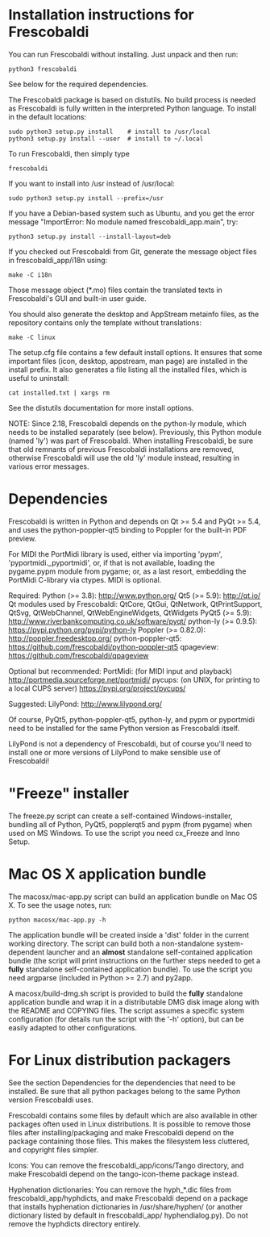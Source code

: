 Installation instructions for Frescobaldi
=========================================

You can run Frescobaldi without installing. Just unpack and then run:

    python3 frescobaldi

See below for the required dependencies.

The Frescobaldi package is based on distutils. No build process is needed as
Frescobaldi is fully written in the interpreted Python language. To install in
the default locations:

    sudo python3 setup.py install    # install to /usr/local
    python3 setup.py install --user  # install to ~/.local

To run Frescobaldi, then simply type

    frescobaldi

If you want to install into /usr instead of /usr/local:

    sudo python3 setup.py install --prefix=/usr

If you have a Debian-based system such as Ubuntu, and you get the error
message "ImportError: No module named frescobaldi_app.main", try:

    python3 setup.py install --install-layout=deb

If you checked out Frescobaldi from Git, generate the message object files in
frescobaldi_app/i18n using:

    make -C i18n

Those message object (*.mo) files contain the translated texts in Frescobaldi's
GUI and built-in user guide.

You should also generate the desktop and AppStream metainfo files, as the
repository contains only the template without translations:

    make -C linux

The setup.cfg file contains a few default install options.
It ensures that some important files (icon, desktop, appstream, man page)
are installed in the install prefix. It also generates a file listing all
the installed files, which is useful to uninstall:

    cat installed.txt | xargs rm

See the distutils documentation for more install options.

NOTE: Since 2.18, Frescobaldi depends on the python-ly module, which needs to
      be installed separately (see below). Previously, this Python module
      (named 'ly') was part of Frescobaldi. When installing Frescobaldi, be
      sure that old remnants of previous Frescobaldi installations are removed,
      otherwise Frescobaldi will use the old 'ly' module instead, resulting in
      various error messages.


Dependencies
============

Frescobaldi is written in Python and depends on Qt >= 5.4 and PyQt >= 5.4, and
uses the python-poppler-qt5 binding to Poppler for the built-in PDF preview.

For MIDI the PortMidi library is used, either via importing 'pypm',
'pyportmidi._pyportmidi', or, if that is not available, loading the pygame.pypm
module from pygame; or, as a last resort, embedding the PortMidi C-library via
ctypes. MIDI is optional.

Required:
    Python (>= 3.8):
        http://www.python.org/
    Qt5 (>= 5.9):
        http://qt.io/
        Qt modules used by Frescobaldi:
            QtCore, QtGui, QtNetwork, QtPrintSupport, QtSvg, QtWebChannel,
            QtWebEngineWidgets, QtWidgets
    PyQt5 (>= 5.9):
        http://www.riverbankcomputing.co.uk/software/pyqt/
    python-ly (>= 0.9.5):
        https://pypi.python.org/pypi/python-ly
    Poppler (>= 0.82.0):
        http://poppler.freedesktop.org/
    python-poppler-qt5:
        https://github.com/frescobaldi/python-poppler-qt5
    qpageview:
        https://github.com/frescobaldi/qpageview

Optional but recommended:
    PortMidi: (for MIDI input and playback)
        http://portmedia.sourceforge.net/portmidi/
    pycups: (on UNIX, for printing to a local CUPS server)
        https://pypi.org/project/pycups/

Suggested:
    LilyPond:
        http://www.lilypond.org/

Of course, PyQt5, python-poppler-qt5, python-ly, and pypm or pyportmidi need
to be installed for the same Python version as Frescobaldi itself.

LilyPond is not a dependency of Frescobaldi, but of course you'll need to
install one or more versions of LilyPond to make sensible use of Frescobaldi!


"Freeze" installer
==================

The freeze.py script can create a self-contained Windows-installer, bundling all
of Python, PyQt5, popplerqt5 and pypm (from pygame) when used on MS Windows.
To use the script you need cx_Freeze and Inno Setup.


Mac OS X application bundle
===========================

The macosx/mac-app.py script can build an application bundle on Mac OS X.
To see the usage notes, run:

    python macosx/mac-app.py -h

The application bundle will be created inside a 'dist' folder in the current
working directory.
The script can build both a non-standalone system-dependent launcher and an
**almost** standalone self-contained application bundle (the script will print
instructions on the further steps needed to get a **fully** standalone
self-contained application bundle).
To use the script you need argparse (included in Python >= 2.7) and py2app.

A macosx/build-dmg.sh script is provided to build the **fully** standalone
application bundle and wrap it in a distributable DMG disk image along with
the README and COPYING files.
The script assumes a specific system configuration (for details run the script
with the '-h' option), but can be easily adapted to other configurations.


For Linux distribution packagers
================================

See the section Dependencies for the dependencies that need to be installed.
Be sure that all python packages belong to the same Python version Frescobaldi
uses.

Frescobaldi contains some files by default which are also available in other
packages often used in Linux distributions. It is possible to remove those
files after installing/packaging and make Frescobaldi depend on the package
containing those files. This makes the filesystem less cluttered, and copyright
files simpler.

Icons:
You can remove the frescobaldi_app/icons/Tango directory, and make Frescobaldi
depend on the tango-icon-theme package instead.

Hyphenation dictionaries:
You can remove the hyph_*.dic files from frescobaldi_app/hyphdicts, and make
Frescobaldi depend on a package that installs hyphenation dictionaries in
/usr/share/hyphen/ (or another dictionary listed by default in frescobaldi_app/
hyphendialog.py). Do not remove the hyphdicts directory entirely.

